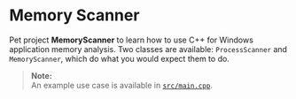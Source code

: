 # Memory Scanner

Pet project **MemoryScanner** to learn how to use C++ for Windows application memory analysis. Two classes are available: `ProcessScanner` and `MemoryScanner`, which do what you would expect them to do.

> **Note:**  
> An example use case is available in [`src/main.cpp`](src/main.cpp).

